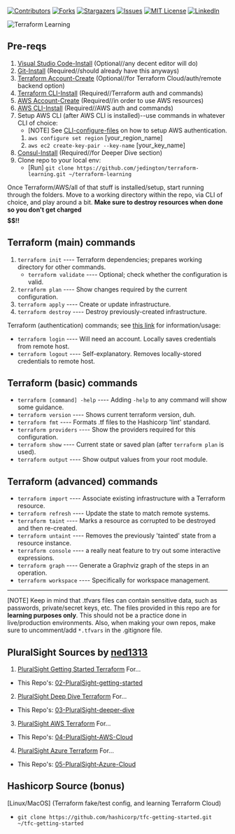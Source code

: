 <!-- PROJECT SHIELDS -->
[![Contributors][contributors-shield]][contributors-url]
[![Forks][forks-shield]][forks-url]
[![Stargazers][stars-shield]][stars-url]
[![Issues][issues-shield]][issues-url]
[![MIT License][license-shield]][license-url]
[![LinkedIn][linkedin-shield]][linkedin-url]

<img src="https://readme-typing-svg.herokuapp.com?lines=Terraform%20Learning&size=30" alt="Terraform Learning" /> 

## Pre-reqs
1. [Visual Studio Code-Install](https://code.visualstudio.com/download) (Optional//any decent editor will do)
2. [Git-Install](https://git-scm.com/downloads) (Required//should already have this anyways)
3. [Terraform Account-Create](https://learn.hashicorp.com/tutorials/terraform/cloud-sign-up?in=terraform/cloud-get-started) (Optional//for Terraform Cloud/auth/remote backend option)
4. [Terraform CLI-Install](https://learn.hashicorp.com/tutorials/terraform/install-cli) (Required//Terraform auth and commands)
5. [AWS Account-Create](https://portal.aws.amazon.com/billing/signup) (Required//in order to use AWS resources)
6. [AWS CLI-Install](https://docs.aws.amazon.com/cli/latest/userguide/install-cliv2.html) (Required//AWS auth and commands)
7. Setup AWS CLI (after AWS CLI is installed)--use commands in whatever CLI of choice:
    - [NOTE] See [CLI-configure-files](https://docs.aws.amazon.com/cli/latest/userguide/cli-configure-files.html) on  how to setup AWS authentication.
    1. `aws configure set region` [your_region_name]
    2. `aws ec2 create-key-pair --key-name` [your_key_name]
8. [Consul-Install](https://www.consul.io/docs/install) (Required//for Deeper Dive section)
9. Clone repo to your local env: 
    - [Run] `git clone https://github.com/jedington/terraform-learning.git ~/terraform-learning`

Once Terraform/AWS/all of that stuff is installed/setup, start running through the folders. 
Move to a working directory within the repo, via CLI of choice, and play around a bit.
**Make sure to destroy resources when done so you don't get charged $$$$$$!!** 

## Terraform (main) commands
1. `terraform init` ---- Terraform dependencies; prepares working directory for other commands.
    - `terraform validate` ---- Optional; check whether the configuration is valid.
2. `terraform plan` ---- Show changes required by the current configuration.
3. `terraform apply` ---- Create or update infrastructure.
4. `terraform destroy` ---- Destroy previously-created infrastructure.

Terraform (authentication) commands; see [this link](https://www.terraform.io/docs/cli/commands/login.html) for information/usage:
- `terraform login` ---- Will need an account. Locally saves credentials from remote host.
- `terraform logout` ---- Self-explanatory. Removes locally-stored credentials to remote host.

## Terraform (basic) commands
- `terraform [command] -help` ---- Adding `-help` to any command will show some guidance.
- `terraform version` ---- Shows current terraform version, duh.
- `terraform fmt` ---- Formats .tf files to the Hashicorp 'lint' standard.
- `terraform providers` ---- Show the providers required for this configuration.
- `terraform show` ---- Current state or saved plan (after `terraform plan` is used).
- `terraform output` ---- Show output values from your root module.

## Terraform (advanced) commands
- `terraform import` ---- Associate existing infrastructure with a Terraform resource.
- `terraform refresh` ---- Update the state to match remote systems.
- `terraform taint` ---- Marks a resource as corrupted to be destroyed and then re-created.
- `terraform untaint` ---- Removes the previously 'tainted' state from a resource instance.
- `terraform console` ---- a really neat feature to try out some interactive expressions.
- `terraform graph` ---- Generate a Graphviz graph of the steps in an operation.
- `terraform workspace` ---- Specifically for workspace management.

---------------------------------------------------------------------------

[NOTE] Keep in mind that .tfvars files can contain sensitive data, such as passwords, private/secret keys, etc. The files provided in this repo are for **learning purposes only**. This should not be a practice done in live/production environments. Also, when making your own repos, make sure to uncomment/add `*.tfvars` in the .gitignore file.

## PluralSight Sources by [ned1313](https://github.com/ned1313)
1. [PluralSight Getting Started Terraform](https://github.com/ned1313/Getting-Started-Terraform) For...
  * This Repo's: [02-PluralSight-getting-started](https://github.com/jedington/terraform-learning/tree/master/02-PluralSight-getting-started)
2. [PluralSight Deep Dive Terraform](https://github.com/ned1313/Deep-Dive-Terraform) For...
  * This Repo's: [03-PluralSight-deeper-dive](https://github.com/jedington/terraform-learning/tree/master/03-PluralSight-deeper-dive)
3. [PluralSight AWS Terraform](https://github.com/ned1313/Implementing-Terraform-on-AWS) For...
  * This Repo's: [04-PluralSight-AWS-Cloud](https://github.com/jedington/terraform-learning/tree/master/04-PluralSight-AWS-Cloud)
4. [PluralSight Azure Terraform](https://github.com/ned1313/Implementing-Terraform-on-Microsoft-Azure) For...
  * This Repo's: [05-PluralSight-Azure-Cloud](https://github.com/jedington/terraform-learning/tree/master/05-PluralSight-Azure-Cloud)

## Hashicorp Source (bonus)
[Linux/MacOS] (Terraform fake/test config, and learning Terraform Cloud)
  * `git clone https://github.com/hashicorp/tfc-getting-started.git ~/tfc-getting-started`

<!-- MARKDOWN LINKS & IMAGES -->
[contributors-shield]: https://img.shields.io/github/contributors/jedington/terraform-learning.svg?style=for-the-badge
[contributors-url]: https://github.com/jedington/terraform-learning/graphs/contributors
[forks-shield]: https://img.shields.io/github/forks/jedington/terraform-learning.svg?style=for-the-badge
[forks-url]: https://github.com/jedington/terraform-learning/network/members
[stars-shield]: https://img.shields.io/github/stars/jedington/terraform-learning.svg?style=for-the-badge
[stars-url]: https://github.com/jedington/terraform-learning/stargazers
[issues-shield]: https://img.shields.io/github/issues/jedington/terraform-learning.svg?style=for-the-badge
[issues-url]: https://github.com/jedington/terraform-learning/issues
[license-shield]: https://img.shields.io/github/license/jedington/terraform-learning.svg?style=for-the-badge
[license-url]: https://github.com/jedington/terraform-learning/blob/master/LICENSE
[linkedin-shield]: https://img.shields.io/badge/-LinkedIn-black.svg?style=for-the-badge&logo=linkedin&colorB=555
[linkedin-url]: https://www.linkedin.com/in/julian-edington